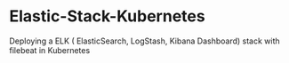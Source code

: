 # Elastic-Stack-Kubernetes
Deploying a ELK ( ElasticSearch, LogStash, Kibana Dashboard) stack with filebeat in Kubernetes
